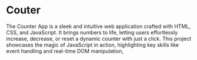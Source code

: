 # Couter

The Counter App is a sleek and intuitive web application crafted with HTML, CSS, and JavaScript. It brings numbers to life, letting users effortlessly increase, decrease, or reset a dynamic counter with just a click. This project showcases the magic of JavaScript in action, highlighting key skills like event handling and real-time DOM manipulation,
